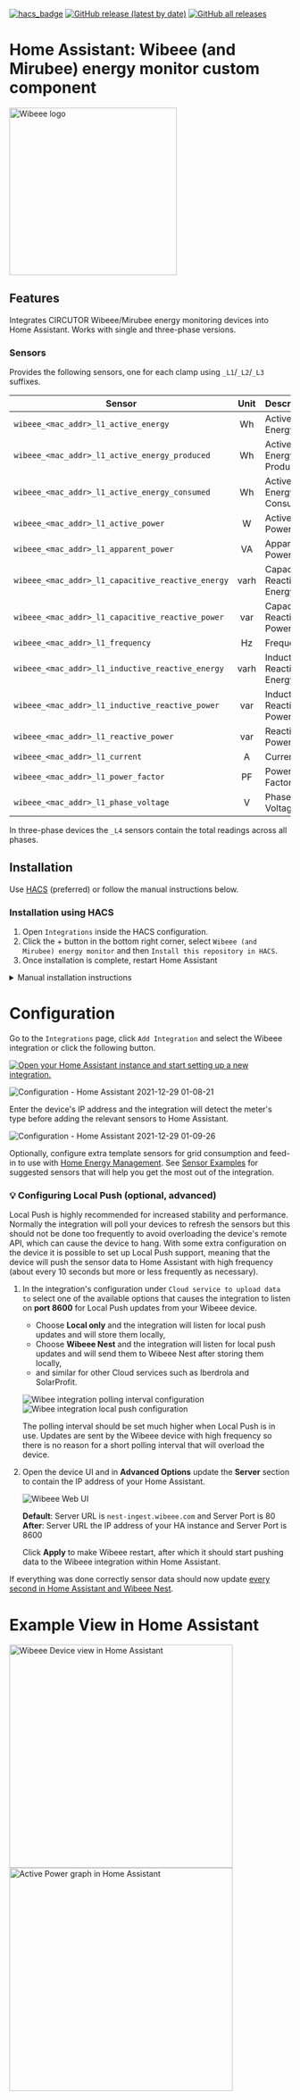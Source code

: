 [![hacs_badge](https://img.shields.io/badge/HACS-Default-yellow.svg?style=for-the-badge)](https://github.com/custom-components/hacs) [![GitHub release (latest by date)](https://img.shields.io/github/v/release/luuuis/hass_wibeee?label=Latest%20release&style=for-the-badge)](https://github.com/luuuis/hass_wibeee/releases) [![GitHub all releases](https://img.shields.io/github/downloads/luuuis/hass_wibeee/total?style=for-the-badge)](https://github.com/luuuis/hass_wibeee/releases)

# Home Assistant: Wibeee (and Mirubee) energy monitor custom component

<img src="https://github.com/luuuis/hass_wibeee/assets/161006/f0a2e9c5-0f1c-46ee-b87b-b150c0f6f84b" width="300" alt="Wibeee logo"/>

## Features

Integrates CIRCUTOR Wibeee/Mirubee energy monitoring devices into Home Assistant. Works with single and three-phase
versions.

### Sensors

Provides the following sensors, one for each clamp using `_L1`/`_L2`/`_L3` suffixes.

| Sensor                                            | Unit | Description                |
|---------------------------------------------------|:----:|----------------------------|
| `wibeee_<mac_addr>_l1_active_energy`              |  Wh  | Active Energy              |
| `wibeee_<mac_addr>_l1_active_energy_produced`     |  Wh  | Active Energy Produced     |
| `wibeee_<mac_addr>_l1_active_energy_consumed`     |  Wh  | Active Energy Consumed     |
| `wibeee_<mac_addr>_l1_active_power`               |  W   | Active Power               |
| `wibeee_<mac_addr>_l1_apparent_power`             |  VA  | Apparent Power             |
| `wibeee_<mac_addr>_l1_capacitive_reactive_energy` | varh | Capacitive Reactive Energy |
| `wibeee_<mac_addr>_l1_capacitive_reactive_power`  | var  | Capacitive Reactive Power  |
| `wibeee_<mac_addr>_l1_frequency`                  |  Hz  | Frequency                  |
| `wibeee_<mac_addr>_l1_inductive_reactive_energy`  | varh | Inductive Reactive Energy  |
| `wibeee_<mac_addr>_l1_inductive_reactive_power`   | var  | Inductive Reactive Power   |
| `wibeee_<mac_addr>_l1_reactive_power`             | var  | Reactive Power             |
| `wibeee_<mac_addr>_l1_current`                    |  A   | Current                    |
| `wibeee_<mac_addr>_l1_power_factor`               |  PF  | Power Factor               |
| `wibeee_<mac_addr>_l1_phase_voltage`              |  V   | Phase Voltage              |

In three-phase devices the `_L4` sensors contain the total readings across all phases.

## Installation

Use [HACS](https://hacs.xyz) (preferred) or follow the manual instructions below.

### Installation using HACS

1. Open `Integrations` inside the HACS configuration.
2. Click the + button in the bottom right corner, select `Wibeee (and Mirubee) energy monitor` and then `Install this repository in HACS`.
3. Once installation is complete, restart Home Assistant

<details>
  <summary>Manual installation instructions</summary>

### **Manual installation**

1. Download `hass_wibeee.zip` from the latest release in https://github.com/luuuis/hass_wibeee/releases/latest
2. Unzip into `<hass_folder>/config/custom_components`
    ```shell
    $ unzip hass_wibeee.zip -d <hass_folder>/custom_components/wibeee
    ```
3. Restart Home Assistant

</details>

# Configuration

Go to the `Integrations` page, click `Add Integration` and select the Wibeee integration or click the following button.

[![Open your Home Assistant instance and start setting up a new integration.](https://my.home-assistant.io/badges/config_flow_start.svg)](https://my.home-assistant.io/redirect/config_flow_start/?domain=wibeee)

![Configuration - Home Assistant 2021-12-29 01-08-21](https://user-images.githubusercontent.com/161006/147618048-25206d88-6f41-43db-8e0b-2a6ad9be1770.jpg)

Enter the device's IP address and the integration will detect the meter's type before adding the relevant sensors to
Home Assistant.

![Configuration - Home Assistant 2021-12-29 01-09-26](https://user-images.githubusercontent.com/161006/147618112-cbf0890f-d36c-4509-9901-94b65cc69229.jpg)

Optionally, configure extra template sensors for grid consumption and feed-in to use
with [Home Energy Management](https://www.home-assistant.io/home-energy-management/).
See [Sensor Examples](https://github.com/luuuis/hass_wibeee/wiki/Sensor-Examples)
for suggested sensors that will help you get the most out of the integration.

### 💡 Configuring Local Push (optional, advanced)

Local Push is highly recommended for increased stability and performance. Normally the integration will poll your devices to refresh the sensors but this should not be done too frequently to avoid overloading the device's remote API, which can cause the device to hang. With some extra configuration on the device it is possible to set up Local Push support, meaning that the device will push the sensor data to Home Assistant with high frequency (about every 10 seconds but more or less frequently as necessary).

1. In the integration's configuration under `Cloud service to upload data to` select one of the available options that causes the integration to listen on **port 8600** for Local Push updates from your Wibeee device.
   * Choose **Local only** and the integration will listen for local push updates and will store them locally,
   * Choose **Wibeee Nest** and the integration will listen for local push updates and will send them to Wibeee Nest after storing them locally,
   * and similar for other Cloud services such as Iberdrola and SolarProfit.

    ![Wibee integration polling interval configuration](https://github.com/luuuis/hass_wibeee/assets/161006/87309a25-2ee3-4658-8662-61ab0a068234) ![Wibee integration local push configuration](https://github.com/luuuis/hass_wibeee/assets/161006/dc047ecc-743b-43a9-a3a8-fea9660c7775)

   The polling interval should be set much higher when Local Push is in use. Updates are sent by the Wibeee device with high frequency so there is no reason for a short polling interval that will overload the device.
   
4. Open the device UI and in **Advanced Options** update the **Server** section to contain the IP address of your Home Assistant.
  
    ![Wibeee Web UI](https://community-assets.home-assistant.io/original/4X/3/4/d/34d66a091cd79ce4d12b5a9cf53f41e4c4b49612.jpeg)
  
    **Default**: Server URL is `nest-ingest.wibeee.com` and Server Port is 80  
    **After**: Server URL the IP address of your HA instance and Server Port is 8600

    Click **Apply** to make Wibeee restart, after which it should start pushing data to the Wibeee integration within Home Assistant.

If everything was done correctly sensor data should now update [every second in Home Assistant and Wibeee Nest](https://community.home-assistant.io/t/new-integration-energy-monitoring-device-circutor-wibeee/45276/257?u=luuuis).

# Example View in Home Assistant

<img src="https://user-images.githubusercontent.com/161006/147989082-2f45b4cf-84cf-4915-82ad-fcf09886e85b.jpg" alt="Wibeee Device view in Home Assistant" width="400"/>

<img src="https://user-images.githubusercontent.com/161006/148742540-01d0a802-9040-44ad-86c4-af8eff92838d.jpg" alt="Active Power graph in Home Assistant" width="400"/>

